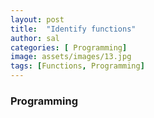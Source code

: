 ```yaml
---
layout: post
title:  "Identify functions"
author: sal
categories: [ Programming]
image: assets/images/13.jpg
tags: [Functions, Programming]
---
```

### Programming
